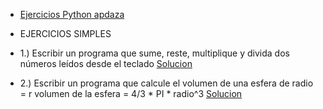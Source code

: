 * [Ejercicios Python apdaza](https://github.com/apdaza/universidad-ejercicios/blob/master/python/solucion%20guia%20ejercicios/ejercios%20pbas.pdf)

* EJERCICIOS SIMPLES

* 1.) Escribir un programa que sume, reste, multiplique
y divida dos números leídos desde el teclado [Solucion](https://github.com/aalejoz99/Modelos-II/blob/master/Ejercicios%20Python/Ejercicios%20simples/Ejercicio%203.py)
* 2.) Escribir un programa que calcule el volumen de una esfera de radio = r
volumen de la esfera = 4/3 * PI * radio^3 [Solucion](https://github.com/aalejoz99/Modelos-II/blob/master/Ejercicios%20Python/Ejercicios%20simples/Ejercicio%207.py)
